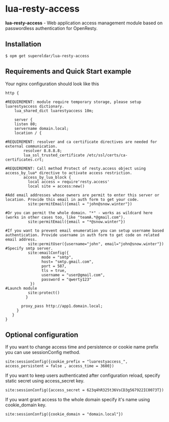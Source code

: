 # lua-resty-access
**lua-resty-access** - Web application access management module based on passwordless authentication for OpenResty.

## Installation
```Shell
$ opm get supereldar/lua-resty-access
```
## Requirements and Quick Start example
Your nginx configuration should look like this 
```nginx
http {

#REQUIREMENT: module require temporary storage, please setup luarestyaccess dictionary.
    lua_shared_dict luarestyaccess 10m;
  
    server {
    listen 80;
    servername domain.local;
    location / {
      
#REQUIREMENT: resolver and ca certificate directives are needed for external communication.
        resolver 8.8.8.8;
        lua_ssl_trusted_certificate /etc/ssl/certs/ca-certificates.crt;

#REQUIREMENT: Call method Protect of resty.access object using access_by_lua* directive to activate access restriction.
        access_by_lua_block {
          local access = require'resty.access'
          local site = access:new()
           
#Add email addresses whose owners are permit to enter this server or location. Provide this email in auth form to get your code.
          site:permitEmail({email = "john@snow.winter"})
          
#Or you can permit the whole domain. "*" - works as wildcard here (works in other cases too, like "teamA.*@gmail.com").
          site:permitEmail({email = "*@snow.winter"})
          
#If you want to prevent email enumeration you can setup username based authentication. Provide username in auth form to get code on related email address.
          site:permitUser({username="john", email="john@snow.winter"})
#Specify smtp server.
          site:emailConfig({
                mode = "smtp", 
                host= "smtp.gmail.com", 
                port = 587, 
                tls = true,
                username = "user@gmail.com",
                password = "qwerty123"  
           })
#Launch module
          site:protect()
         }

       proxy_pass http://app1.domain.local;
     }
   }
}
``` 
## Optional configuration
If you want to change access time and persistence or cookie name prefix you can use sessionConfig method.
```shell
site:sessionConfig({cookie_prefix = "luarestyaccess_", access_persistent = false , access_time = 3600})
```
If you want to keep users authenticated after configuration reload, specify static secret using access_secret key.

```shell
site:sessionConfig({access_secret = 623q4hR325t36VsCD3g567922IC0073T})
```
If you want grant access to the whole domain specify it's name using cookie_domain key.
```shell
site:sessionConfig({cookie_domain = "domain.local"})
```
